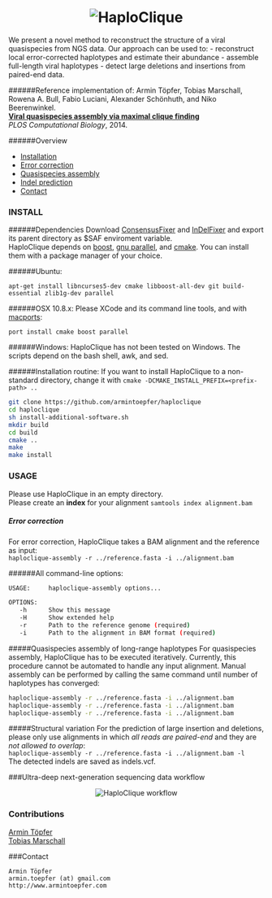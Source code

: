 <h1 align="center">
<img src="https://github.com/armintoepfer/haploclique/blob/master/haploclique_logo.png?raw=true" alt="HaploClique"/></h1>
We present a novel method to reconstruct the structure of a viral quasispecies from NGS data.
Our approach can be used to:
 - reconstruct local error-corrected haplotypes and estimate their abundance
 - assemble full-length viral haplotypes
 - detect large deletions and insertions from paired-end data.


######Reference implementation of: 
Armin Töpfer, Tobias Marschall, Rowena A. Bull, Fabio Luciani, Alexander Schönhuth, and Niko Beerenwinkel.  
<b>[Viral quasispecies assembly via maximal clique finding](http://www.ploscompbiol.org/article/info%3Adoi%2F10.1371%2Fjournal.pcbi.1003515)</b>  
<i>PLOS Computational Biology</i>, 2014.

######Overview
 - [Installation](https://github.com/armintoepfer/haploclique/edit/master/README.md#install)
 - [Error correction](https://github.com/armintoepfer/haploclique/edit/master/README.md#error-correction)
 - [Quasispecies assembly](https://github.com/armintoepfer/haploclique/edit/master/README.md#quasispecies-assembly-of-long-range-haplotypes)
 - [Indel prediction](https://github.com/armintoepfer/haploclique/edit/master/README.md#structural-variation)
 - [Contact](https://github.com/armintoepfer/haploclique/edit/master/README.md#contact)

### INSTALL
######Dependencies
Download [ConsensusFixer](https://github.com/armintoepfer/ConsensusFixer/releases) and [InDelFixer](https://github.com/armintoepfer/InDelFixer/releases) and export its parent directory as $SAF enviroment variable.  
HaploClique depends on [boost](http://www.boost.org/), [gnu parallel](http://www.gnu.org/software/parallel/), and [cmake](http://www.cmake.org/). You can install them with a package manager of your choice.

######Ubuntu:  
```
apt-get install libncurses5-dev cmake libboost-all-dev git build-essential zlib1g-dev parallel
```

######OSX 10.8.x:
Please XCode and its command line tools, and with [macports](http://www.macports.org/):
```
port install cmake boost parallel
```

######Windows:
HaploClique has not been tested on Windows. The scripts depend on the bash shell, awk, and sed.  

######Installation routine:
If you want to install HaploClique to a non-standard directory, change it with `cmake -DCMAKE_INSTALL_PREFIX=<prefix-path> ..`
```bash
git clone https://github.com/armintoepfer/haploclique
cd haploclique
sh install-additional-software.sh
mkdir build
cd build
cmake ..
make
make install
```

### USAGE
Please use HaploClique in an empty directory.  
Please create an <b>index</b> for your alignment `samtools index alignment.bam`

##### Error correction
For error correction, HaploClique takes a BAM alignment and the reference as input:  
`haploclique-assembly -r ../reference.fasta -i ../alignment.bam` 

######All command-line options:
```bash 
USAGE:     haploclique-assembly options...

OPTIONS:
   -h      Show this message
   -H      Show extended help
   -r      Path to the reference genome (required)
   -i      Path to the alignment in BAM format (required)
```

#####Quasispecies assembly of long-range haplotypes 
For quasispecies assembly, HaploClique has to be executed iteratively. Currently, this procedure cannot be automated to handle any input alignment. Manual assembly can be performed by calling the same command until number of haplotypes has converged:
```bash
haploclique-assembly -r ../reference.fasta -i ../alignment.bam
haploclique-assembly -r ../reference.fasta -i ../alignment.bam
haploclique-assembly -r ../reference.fasta -i ../alignment.bam
```

#####Structural variation
For the prediction of large insertion and deletions, please only use alignments in which *all reads are paired-end* and they are *not allowed to overlap*:  
`haploclique-assembly -r ../reference.fasta -i ../alignment.bam -l`  
The detected indels are saved as indels.vcf.

###Ultra-deep next-generation sequencing data workflow
<p align="center">
  <img src="https://github.com/armintoepfer/haploclique/blob/master/haploclique_workflow.png?raw=true" alt="HaploClique workflow"/>
</p>

### Contributions
 [Armin Töpfer](http://www.armintoepfer.com)  
 [Tobias Marschall](http://homepages.cwi.nl/~tm/)
 
###Contact
```
Armin Töpfer
armin.toepfer (at) gmail.com
http://www.armintoepfer.com
```
